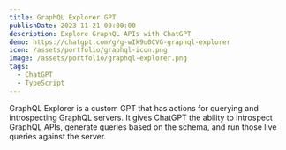 ```yaml
---
title: GraphQL Explorer GPT
publishDate: 2023-11-21 00:00:00
description: Explore GraphQL APIs with ChatGPT
demo: https://chatgpt.com/g/g-wIk9u0CVG-graphql-explorer
icon: /assets/portfolio/graphql-icon.png
image: /assets/portfolio/graphql-explorer.png
tags:
  - ChatGPT
  - TypeScript
---
```


GraphQL Explorer is a custom GPT that has actions for querying and introspecting
GraphQL servers. It gives ChatGPT the ability to introspect GraphQL APIs,
generate queries based on the schema, and run those live queries against the
server.
